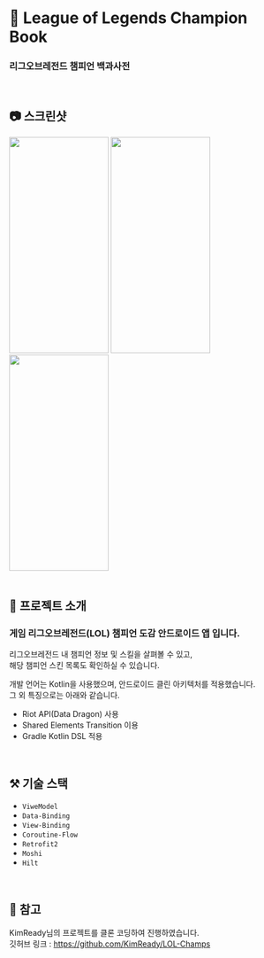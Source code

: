 # 📓 League of Legends Champion Book
### 리그오브레전드 챔피언 백과사전
<br>

## 📷 스크린샷
<img src="https://user-images.githubusercontent.com/79048895/193552450-eeb56f68-a44d-42b4-8efc-8499c1ac5279.jpg" width="180" height="390" /> <img src="https://user-images.githubusercontent.com/79048895/193552462-065a143a-517c-4799-bce7-038133464050.jpg" width="180" height="390" /> <img src="https://user-images.githubusercontent.com/79048895/193552468-1dfa6473-68d9-4fba-8dd2-7712d236fb10.jpg" width="180" height="390" />
<br>
<br>

## 📝 프로젝트 소개
### 게임 리그오브레전드(LOL) 챔피언 도감 안드로이드 앱 입니다.  
리그오브레전드 내 챔피언 정보 및 스킬을 살펴볼 수 있고,   
해당 챔피언 스킨 목록도 확인하실 수 있습니다.  

개발 언어는 Kotlin을 사용했으며, 안드로이드 클린 아키텍처를 적용했습니다.  
그 외 특징으로는 아래와 같습니다.
- Riot API(Data Dragon) 사용
- Shared Elements Transition 이용
- Gradle Kotlin DSL 적용
<br>

## ⚒ 기술 스택
- `ViweModel`
- `Data-Binding`
- `View-Binding`
- `Coroutine-Flow`
- `Retrofit2`
- `Moshi`
- `Hilt`
<br>

## 🔗 참고
KimReady님의 프로젝트를 클론 코딩하여 진행하였습니다.  
깃허브 링크 : https://github.com/KimReady/LOL-Champs

